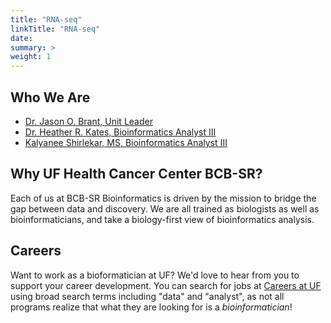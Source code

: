 ```yaml
---
title: "RNA-seq"
linkTitle: "RNA-seq"
date: 
summary: >
weight: 1
---
```


## Who We Are

- [Dr. Jason O. Brant, Unit Leader](https://directory.ufhealth.org/brant-jason/)
- [Dr. Heather R. Kates, Bioinformatics Analyst III](https://directory.ufhealth.org/kates-heather/)
- [Kalyanee Shirlekar, MS, Bioinformatics Analyst III](https://directory.ufhealth.org/shirlekar-kalyanee)


## Why UF Health Cancer Center BCB-SR?

Each of us at BCB-SR Bioinformatics is driven by the mission to bridge the gap between data and discovery. We are all trained as biologists as well as bioinformaticians, and take a biology-first view of bioinformatics analysis.

## Careers

Want to work as a bioformatician at UF? We'd love to hear from you to support your career development. You can search for jobs at [Careers at UF](https://explore.jobs.ufl.edu/en-us/listing/) using broad search terms including "data" and "analyst", as not all programs realize that what they are looking for is a *bioinformatician*!

